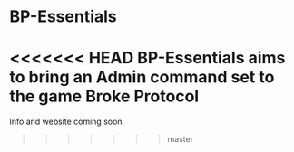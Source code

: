 # BP-Essentials

<<<<<<< HEAD
BP-Essentials aims to bring an Admin command set to the game Broke Protocol
=======
Info and website coming soon.
>>>>>>> master
